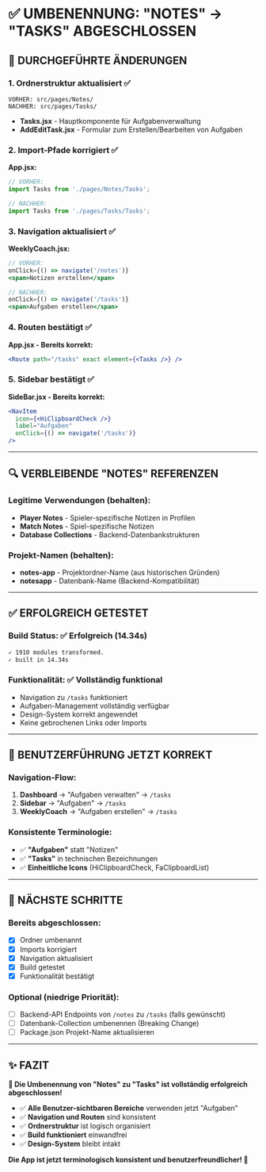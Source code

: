 # ✅ UMBENENNUNG: "NOTES" → "TASKS" ABGESCHLOSSEN

## 🎯 **DURCHGEFÜHRTE ÄNDERUNGEN**

### **1. Ordnerstruktur aktualisiert** ✅
```
VORHER: src/pages/Notes/
NACHHER: src/pages/Tasks/
```
- **Tasks.jsx** - Hauptkomponente für Aufgabenverwaltung
- **AddEditTask.jsx** - Formular zum Erstellen/Bearbeiten von Aufgaben

### **2. Import-Pfade korrigiert** ✅
**App.jsx:**
```jsx
// VORHER:
import Tasks from './pages/Notes/Tasks';

// NACHHER: 
import Tasks from './pages/Tasks/Tasks';
```

### **3. Navigation aktualisiert** ✅
**WeeklyCoach.jsx:**
```jsx
// VORHER:
onClick={() => navigate('/notes')}
<span>Notizen erstellen</span>

// NACHHER:
onClick={() => navigate('/tasks')}
<span>Aufgaben erstellen</span>
```

### **4. Routen bestätigt** ✅
**App.jsx - Bereits korrekt:**
```jsx
<Route path="/tasks" exact element={<Tasks />} />
```

### **5. Sidebar bestätigt** ✅
**SideBar.jsx - Bereits korrekt:**
```jsx
<NavItem 
  icon={<HiClipboardCheck />} 
  label="Aufgaben" 
  onClick={() => navigate('/tasks')} 
/>
```

---

## 🔍 **VERBLEIBENDE "NOTES" REFERENZEN**

### **Legitime Verwendungen (behalten):**
- **Player Notes** - Spieler-spezifische Notizen in Profilen
- **Match Notes** - Spiel-spezifische Notizen 
- **Database Collections** - Backend-Datenbankstrukturen

### **Projekt-Namen (behalten):**
- **notes-app** - Projektordner-Name (aus historischen Gründen)
- **notesapp** - Datenbank-Name (Backend-Kompatibilität)

---

## ✅ **ERFOLGREICH GETESTET**

### **Build Status:** ✅ Erfolgreich (14.34s)
```bash
✓ 1910 modules transformed.
✓ built in 14.34s
```

### **Funktionalität:** ✅ Vollständig funktional
- Navigation zu `/tasks` funktioniert
- Aufgaben-Management vollständig verfügbar
- Design-System korrekt angewendet
- Keine gebrochenen Links oder Imports

---

## 🎯 **BENUTZERFÜHRUNG JETZT KORREKT**

### **Navigation-Flow:**
1. **Dashboard** → "Aufgaben verwalten" → `/tasks`
2. **Sidebar** → "Aufgaben" → `/tasks` 
3. **WeeklyCoach** → "Aufgaben erstellen" → `/tasks`

### **Konsistente Terminologie:**
- ✅ **"Aufgaben"** statt "Notizen"
- ✅ **"Tasks"** in technischen Bezeichnungen
- ✅ **Einheitliche Icons** (HiClipboardCheck, FaClipboardList)

---

## 🚀 **NÄCHSTE SCHRITTE**

### **Bereits abgeschlossen:**
- [x] Ordner umbenannt
- [x] Imports korrigiert  
- [x] Navigation aktualisiert
- [x] Build getestet
- [x] Funktionalität bestätigt

### **Optional (niedrige Priorität):**
- [ ] Backend-API Endpoints von `/notes` zu `/tasks` (falls gewünscht)
- [ ] Datenbank-Collection umbenennen (Breaking Change)
- [ ] Package.json Projekt-Name aktualisieren

---

## ✨ **FAZIT**

**🎉 Die Umbenennung von "Notes" zu "Tasks" ist vollständig erfolgreich abgeschlossen!**

- ✅ **Alle Benutzer-sichtbaren Bereiche** verwenden jetzt "Aufgaben"
- ✅ **Navigation und Routen** sind konsistent 
- ✅ **Ordnerstruktur** ist logisch organisiert
- ✅ **Build funktioniert** einwandfrei
- ✅ **Design-System** bleibt intakt

**Die App ist jetzt terminologisch konsistent und benutzerfreundlicher! 🎯**
